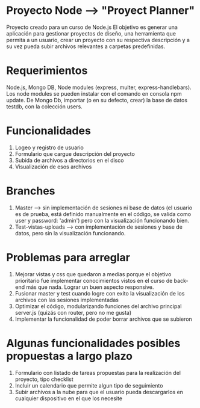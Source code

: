# Proyecto Node --> "Proyect Planner"
Proyecto creado para un curso de Node.js
El objetivo es generar una aplicación para gestionar proyectos de diseño, una herramienta que permita a un usuario, crear un proyecto con su respectiva descripción y a su vez pueda subir archivos relevantes a carpetas predefinidas.

# Requerimientos
Node.js, Mongo DB, Node modules (express, multer, express-handlebars).
Los node modules se pueden instalar con el comando en consola npm update.
De Mongo Db, importar (o en su defecto, crear) la base de datos testdb, con la colección users.

# Funcionalidades
1. Logeo y registro de usuario
2. Formulario que cargue descripción del proyecto
3. Subida de archivos a directorios en el disco
4. Visualización de esos archivos

# Branches
1. Master --> sin implementación de sesiones ni base de datos (el usuario es de prueba, está definido manualmente en el código, se valida como user y password: 'admin') pero con la visualización funcionando bien.
2. Test-vistas-uploads --> con implementación de sesiones y base de datos, pero sin la visualización funcionando.

# Problemas para arreglar
1. Mejorar vistas y css que quedaron a medias porque el objetivo prioritario fue implementar conocimientos vistos en el curso de back-end más que nada. Lograr un buen aspecto responsive.
2. Fusionar master y test cuando logre con exito la visualización de los archivos con las sesiones implementadas
3. Optimizar el código, modularizando funciones del archivo principal server.js (quizás con router, pero no me gusta)
4. Implementar la funcionalidad de poder borrar archivos que se subieron


# Algunas funcionalidades posibles propuestas a largo plazo
1. Formulario con listado de tareas propuestas para la realización del proyecto, tipo checklist
2. Incluir un calendario que permite algun tipo de seguimiento
3. Subir archivos a la nube para que el usuario pueda descargarlos en cualquier dispositivo en el que los necesite